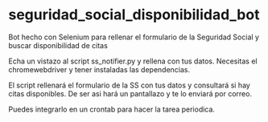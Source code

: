 # seguridad_social_disponibilidad_bot
Bot hecho con Selenium para rellenar el formulario de la Seguridad Social y buscar disponibilidad de citas

Echa un vistazo al script ss_notifier.py y rellena con tus datos. Necesitas el chromewebdriver y tener instaladas las dependencias.

El script rellenará el formulario de la SS con tus datos y consultará si hay citas disponibles. De ser asi hará un pantallazo y te lo enviará por correo.

Puedes integrarlo en un crontab para hacer la tarea periodica.

